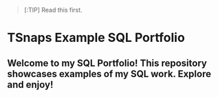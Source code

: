> [:TIP]
> Read this first.

# TSnaps Example SQL Portfolio

## Welcome to my SQL Portfolio! This repository showcases examples of my SQL work. Explore and enjoy!
